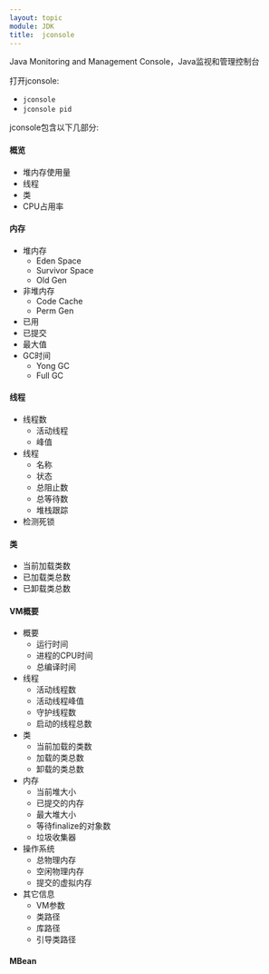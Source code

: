```yaml
---
layout: topic
module: JDK
title:  jconsole
---
```


Java Monitoring and Management Console，Java监视和管理控制台

打开jconsole:

* `jconsole`
* `jconsole pid`

jconsole包含以下几部分:

####  概览

* 堆内存使用量
* 线程
* 类
* CPU占用率

#### 内存

* 堆内存
    * Eden Space
    * Survivor Space
    * Old Gen
* 非堆内存
    * Code Cache
    * Perm Gen
* 已用
* 已提交
* 最大值
* GC时间
    * Yong GC
    * Full GC

#### 线程

* 线程数
    * 活动线程
    * 峰值
* 线程
    * 名称
    * 状态
    * 总阻止数
    * 总等待数
    * 堆栈跟踪
* 检测死锁

#### 类

* 当前加载类数
* 已加载类总数
* 已卸载类总数

#### VM概要

* 概要
    * 运行时间
    * 进程的CPU时间
    * 总编译时间
* 线程
    * 活动线程数
    * 活动线程峰值
    * 守护线程数
    * 启动的线程总数
* 类
    * 当前加载的类数
    * 加载的类总数
    * 卸载的类总数
* 内存
    * 当前堆大小
    * 已提交的内存
    * 最大堆大小
    * 等待finalize的对象数
    * 垃圾收集器
* 操作系统
    * 总物理内存
    * 空闲物理内存
    * 提交的虚拟内存
* 其它信息
    * VM参数
    * 类路径
    * 库路径
    * 引导类路径

#### MBean
